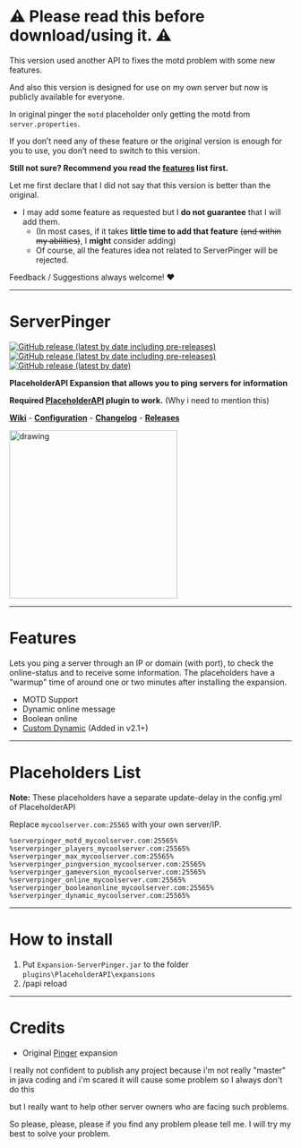 
# ⚠ Please read this before download/using it. ⚠
This version used another API to fixes the motd problem with some new features.

And also this version is designed for use on my own server but now is publicly available for everyone.

In original pinger the `motd` placeholder only getting the motd from `server.properties`.

If you don’t need any of these feature or the original version is enough for you to use, you don’t need to switch to this version.

**Still not sure? Recommend you read the [features](#features) list first.**

Let me first declare that I did not say that this version is better than the original.
* I may add some feature as requested but I **do not guarantee** that I will add them.
    * (In most cases, if it takes **little time to add that feature** ~~(and within my abilities)~~, I **might** consider adding)
    * Of course, all the features idea not related to ServerPinger will be rejected.

Feedback / Suggestions always welcome! ❤

---

# ServerPinger

[![GitHub release (latest by date including pre-releases)](https://img.shields.io/github/v/release/HappyAreaBean/ServerPinger-PAPI-Expansion?label=latest%20stable&style=for-the-badge)](https://github.com/HappyAreaBean/ServerPinger-PAPI-Expansion/releases) [![GitHub release (latest by date including pre-releases)](https://img.shields.io/github/v/release/HappyAreaBean/ServerPinger-PAPI-Expansion?include_prereleases&label=latest%20beta&style=for-the-badge)](https://github.com/HappyAreaBean/ServerPinger-PAPI-Expansion/releases) [![GitHub release (latest by date)](https://img.shields.io/github/downloads/HappyAreaBean/ServerPinger-PAPI-Expansion/latest/total?label=Downloads%40Latest&style=for-the-badge)](https://github.com/HappyAreaBean/ServerPinger-PAPI-Expansion/releases)

**PlaceholderAPI Expansion that allows you to ping servers for information**

**Required [PlaceholderAPI](https://www.spigotmc.org/resources/placeholderapi.6245/) plugin to work.** (Why i need to mention this)

**[Wiki](https://happyareabean.gitbook.io/bean-docs/plugins/serverpinger)** - **[Configuration](https://happyareabean.gitbook.io/bean-docs/plugins/serverpinger/configuration)** - **[Changelog](https://happyareabean.gitbook.io/bean-docs/plugins/serverpinger/changelog)** - **[Releases](https://github.com/HappyAreaBean/ServerPinger-PAPI-Expansion/releases)**

<a href="https://go.happyareabean.cc/supportdiscord"><img src="https://images.levats.com/join_us_on_discord.png" alt="drawing" width="300"/></a>

---

# Features
Lets you ping a server through an IP or domain (with port), to check the online-status and to receive some information.
The placeholders have a "warmup" time of around one or two minutes after installing the expansion.
* MOTD Support
* Dynamic online message
* Boolean online
* [Custom Dynamic](https://github.com/HappyAreaBean/ServerPinger-PAPI-Expansion/wiki/Custom-Dynamic) (Added in v2.1+)

---

# Placeholders List
**Note:** These placeholders have a separate update-delay in the config.yml of PlaceholderAPI

Replace `mycoolserver.com:25565` with your own server/IP.
```
%serverpinger_motd_mycoolserver.com:25565%
%serverpinger_players_mycoolserver.com:25565%
%serverpinger_max_mycoolserver.com:25565%
%serverpinger_pingversion_mycoolserver.com:25565%
%serverpinger_gameversion_mycoolserver.com:25565%
%serverpinger_online_mycoolserver.com:25565%
%serverpinger_booleanonline_mycoolserver.com:25565%
%serverpinger_dynamic_mycoolserver.com:25565%
```

---

# How to install
1. Put `Expansion-ServerPinger.jar` to the folder `plugins\PlaceholderAPI\expansions`
2. /papi reload

---

# Credits

* Original [Pinger](https://github.com/PlaceholderAPI/Pinger-Expansion) expansion

I really not confident to publish any project because i'm not really "master" in java coding and i'm scared it will cause some problem so I always don't do this

but I really want to help other server owners who are facing such problems.

So please, please, please if you find any problem please tell me. I will try my best to solve your problem.
